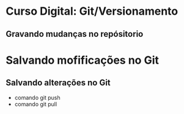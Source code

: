 # Curso Digital: Git/Versionamento

## Gravando mudanças no repósitorio

# Salvando mofificações no Git

## Salvando alterações no Git

* comando git push
* comando git pull
